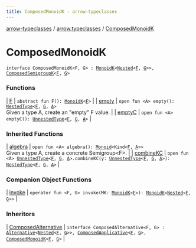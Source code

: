 ```yaml
---
title: ComposedMonoidK - arrow-typeclasses
---
```


[arrow-typeclasses](../../index.html) / [arrow.typeclasses](../index.html) / [ComposedMonoidK](./index.html)

# ComposedMonoidK

`interface ComposedMonoidK<F, G> : `[`MonoidK`](../-monoid-k/index.html)`<`[`Nested`](../-nested.html)`<`[`F`](index.html#F)`, `[`G`](index.html#G)`>>, `[`ComposedSemigroupK`](../-composed-semigroup-k/index.html)`<`[`F`](index.html#F)`, `[`G`](index.html#G)`>`

### Functions

| [F](-f.html) | `abstract fun F(): `[`MonoidK`](../-monoid-k/index.html)`<`[`F`](index.html#F)`>` |
| [empty](empty.html) | `open fun <A> empty(): `[`NestedType`](../-nested-type.html)`<`[`F`](index.html#F)`, `[`G`](index.html#G)`, `[`A`](empty.html#A)`>`<br>Given a type A, create an "empty" F value. |
| [emptyC](empty-c.html) | `open fun <A> emptyC(): `[`UnnestedType`](../-unnested-type.html)`<`[`F`](index.html#F)`, `[`G`](index.html#G)`, `[`A`](empty-c.html#A)`>` |

### Inherited Functions

| [algebra](../-monoid-k/algebra.html) | `open fun <A> algebra(): `[`Monoid`](../-monoid/index.html)`<Kind<`[`F`](../-monoid-k/index.html#F)`, `[`A`](../-monoid-k/algebra.html#A)`>>`<br>Given a type A, create a concrete Semigroup&lt;F&gt;. |
| [combineKC](../-composed-semigroup-k/combine-k-c.html) | `open fun <A> `[`UnnestedType`](../-unnested-type.html)`<`[`F`](../-composed-semigroup-k/index.html#F)`, `[`G`](../-composed-semigroup-k/index.html#G)`, `[`A`](../-composed-semigroup-k/combine-k-c.html#A)`>.combineKC(y: `[`UnnestedType`](../-unnested-type.html)`<`[`F`](../-composed-semigroup-k/index.html#F)`, `[`G`](../-composed-semigroup-k/index.html#G)`, `[`A`](../-composed-semigroup-k/combine-k-c.html#A)`>): `[`NestedType`](../-nested-type.html)`<`[`F`](../-composed-semigroup-k/index.html#F)`, `[`G`](../-composed-semigroup-k/index.html#G)`, `[`A`](../-composed-semigroup-k/combine-k-c.html#A)`>` |

### Companion Object Functions

| [invoke](invoke.html) | `operator fun <F, G> invoke(MK: `[`MonoidK`](../-monoid-k/index.html)`<`[`F`](invoke.html#F)`>): `[`MonoidK`](../-monoid-k/index.html)`<`[`Nested`](../-nested.html)`<`[`F`](invoke.html#F)`, `[`G`](invoke.html#G)`>>` |

### Inheritors

| [ComposedAlternative](../-composed-alternative/index.html) | `interface ComposedAlternative<F, G> : `[`Alternative`](../-alternative.html)`<`[`Nested`](../-nested.html)`<`[`F`](../-composed-alternative/index.html#F)`, `[`G`](../-composed-alternative/index.html#G)`>>, `[`ComposedApplicative`](../-composed-applicative/index.html)`<`[`F`](../-composed-alternative/index.html#F)`, `[`G`](../-composed-alternative/index.html#G)`>, `[`ComposedMonoidK`](./index.html)`<`[`F`](../-composed-alternative/index.html#F)`, `[`G`](../-composed-alternative/index.html#G)`>` |

